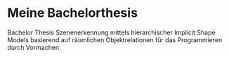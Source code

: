 Meine Bachelorthesis
======

Bachelor Thesis Szenenerkennung mittels hierarchischer Implicit Shape Models basierend auf räumlichen Objektrelationen für das Programmieren durch Vormachen
